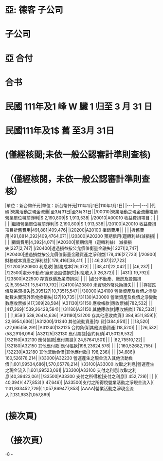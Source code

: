 # 亞: 德客 子公司

# 子公司

# 亞 合付

# 合书

# 民國 111年及1 峰 W 臟 1 归至 3 月 31 日

# 民國111年及1$ 舊 至3月 31日

# (僅經核閱;未依一般公認審計準則查核)

# （僅經核閱，未依一般公認審計準則查核）

|單位：新台幣仟元|單位：新台幣仟元|111年1月1日|110年1月1日|
|---|---|---|
|代碼|營業活動之現金流量|至3月31日|至3月31日|
|/00010|營業活動之現金流量繼續營業單位稅前淨利|$ 2,190,809|$ 1,913,538|
|/20010|A00010 收益費損項目：| | |
| |繼續營業單位稅前淨利|$ 2,190,809|$ 1,913,538|
|/20100|A20010 收益費損項目折舊費用|491,881|409,476|
|/20200|A20100 攤銷費用| | |
| |折舊費用|491,8814,392|409,4764,071|
|/20300|A20200 預期信用(迴轉利益)減損損| | |
| |攤銷費用|4,392|4,071|
|A20300|預期信用（迴轉利益） 減損損失|227|2,747|
|/20400|透過損益按公允價值衡量金融失|( 227)|2,747|
|A20400|透過損益按公允價值衡量金融資產之淨利益|178,416|27,723|
|/20900|財務成本資產之淨利益|( 178,416)|38,411|
| | |( 46,237)|27,723|
|/21200|A20900 利息收)|財務成本|26,372|
| | |38,411|22,042|
| | |46,237| |
|/22500|處分不動產`廠房及設備損失|利息收入|( 26,372)|
| | |431|( 19,792)|
|/23800|A22500 存貨跌價及呆滯損失| | |
| |處分不動產、廠房及設備損失|5,395431|15,54719,792|
|/24100|A23800 未實現外幣兌換損失| | |
| |存貨跌價及呆滯損失|5,395127|10,73515,547|
|/30000|A24100 營業資產及負債之淨變動數未實現外幣兌換損失|127|10,735|
|/31130|A30000 營業資產及負債之淨變動數應收票據|417,369|28,584|
|A31130|/31150 應收帳款|應收票據|782,532|
| | |417,369|( 539,26428,584)|
|/31180|A31150 其他應收款|應收帳款|( 782,532)|
| | |1,859|( 539,264)4,636|
|A31180|/31200 存其他應收款貨|( 384,9511,859)|( 22,6954,636)|
|A31200|/31240 其他流動資產|存 貨|(384,951)|
| | |18,520|(22,695)58,291|
|A31240|132125 合約負債|其他流動資產|(18,520)|
| | |26,532|(58,291)6,094|
|A32125|/32130 應付票據|合約負債|41,50126,532|
|/32150|A32130 應付帳款|應付票據|( 24,57641,501)|
| | |82,75510,122| |
|/32180|A32150 其他應付款|應付帳款|198,23624,576|
| | |( 160,52682,755)| |
|/32230|A32180 其他流動負債|其他應付款|( 198,236)|
| | |34,686|( 160,526)78,214|
|/33000|A32230 營運產生之現金流入其他流動負債|1,601,99534,686|1,570,05778,214|
|/33100|A33000 收取之利息|營運產生之現金流入|1,601,99523,061|
|/33300|A33100 支付之利息|收取之利息|40,39423,061|
|/33500|A33300 支付之所得稅|支付之利息|( 452,729)|
| | |( 40,394)( 477,853)|( 47,646)|
|A33500|支付之所得稅營業活動之淨現金流入|( 1131,933452,729|( 1,057,869477,853|
|AAAA|營業活動之淨現金流入|1,131,933|1,057,869|

# (接次頁)

# （接次頁）

-8 -